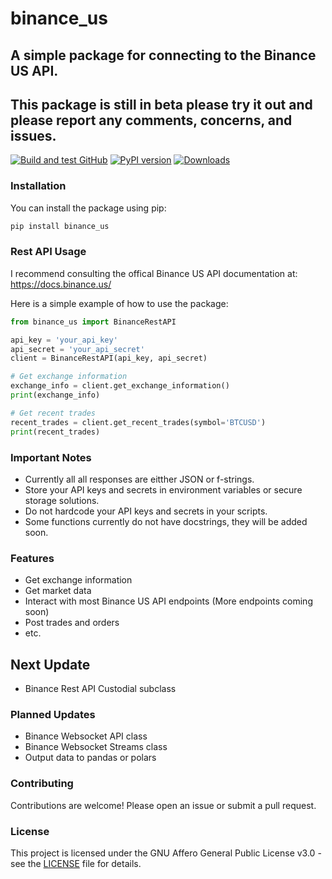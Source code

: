 # binance_us 
## A simple package for connecting to the Binance US API.
## This package is still in beta please try it out and please report any comments, concerns, and issues.

[![Build and test GitHub](https://github.com/nikhilxsunder/binance_us/actions/workflows/main.yml/badge.svg)](https://github.com/nikhilxsunder/binance_us/actions)
[![PyPI version](https://img.shields.io/pypi/v/binance_us.svg)](https://pypi.org/project/binance_us/)
[![Downloads](https://img.shields.io/pypi/dm/binance_us.svg)](https://pypi.org/project/binance_us/)

### Installation

You can install the package using pip:

```sh
pip install binance_us
```

### Rest API Usage

I recommend consulting the offical Binance US API documentation at: 
https://docs.binance.us/

Here is a simple example of how to use the package:

```python
from binance_us import BinanceRestAPI

api_key = 'your_api_key'
api_secret = 'your_api_secret'
client = BinanceRestAPI(api_key, api_secret)

# Get exchange information
exchange_info = client.get_exchange_information()
print(exchange_info)

# Get recent trades
recent_trades = client.get_recent_trades(symbol='BTCUSD')
print(recent_trades)
```

### Important Notes

- Currently all all responses are eitther JSON or f-strings.
- Store your API keys and secrets in environment variables or secure storage solutions.
- Do not hardcode your API keys and secrets in your scripts.
- Some functions currently do not have docstrings, they will be added soon.

### Features

- Get exchange information
- Get market data
- Interact with most Binance US API endpoints (More endpoints coming soon)
- Post trades and orders
- etc.

## Next Update 

- Binance Rest API Custodial subclass

### Planned Updates

- Binance Websocket API class
- Binance Websocket Streams class
- Output data to pandas or polars

### Contributing

Contributions are welcome! Please open an issue or submit a pull request.

### License

This project is licensed under the GNU Affero General Public License v3.0 - see the [LICENSE](LICENSE) file for details.
